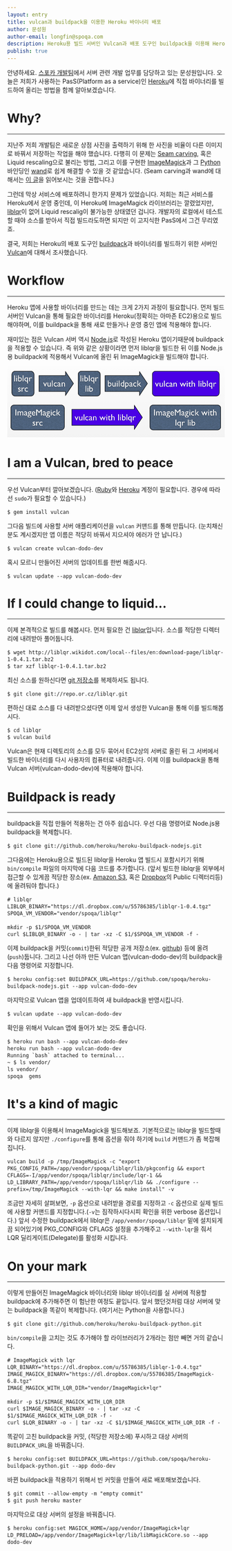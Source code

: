 ```yaml
---
layout: entry
title: vulcan과 buildpack을 이용한 Heroku 바이너리 배포
author: 문성원
author-email: longfin@spoqa.com
description: Heroku용 빌드 서버인 Vulcan과 배포 도구인 buildpack을 이용해 Heroku에 직접 설정한 바이너리를 빌드하여 적용하는 법을 알아봅니다.
publish: true
---
```


안녕하세요. [스포카 개발팀]에서 서버 관련 개발 업무를 담당하고 있는 문성원입니다. 오늘은 저희가 사용하는 PasS(Platform as a service)인 [Heroku]에 직접 바이너리를 빌드하여 올리는 방법을 함께 알아보겠습니다.

# Why?
---

지난주 저희 개발팀은 새로운 상점 사진을 출력하기 위해 한 사진을 비율이 다른 이미지로 바꿔서 저장하는 작업을 해야 했습니다. 다행히 이 문제는 [Seam carving], 혹은  Liquid rescaling으로 불리는 방법, 그리고 이를 구현한 [ImageMagick]과 그 [Python] 바인딩인 [wand]로 쉽게 해결할 수 있을 것 같았습니다. (Seam carving과 wand에 대해서는 [이 글](http://blog.dahlia.kr/post/34088303362)을 읽어보시는 것을 권합니다.)

그런데 막상 서비스에 배포하려니 한가지 문제가 있었습니다. 저희는 최근 서비스를 Heroku에서 운영 중인데, 이 Heroku에 ImageMagick 라이브러리는 깔렸었지만, [liblqr]이 없어 Liquid rescalig이 불가능한 상태였던 겁니다. 개발자의 로컬에서 테스트할 때야 소스를 받아서 직접 빌드라도하면 되지만 이 고지식한 PasS에서 그건 무리였죠.

결국, 저희는 Heroku의 배포 도구인 [buildpack]과 바이너리를 빌드하기 위한 서버인 [Vulcan]에 대해서 조사했습니다.

# Workflow
---
Heroku 앱에 사용할 바이너리를 만드는 데는 크게 2가지 과정이 필요합니다. 먼저 빌드 서버인 Vulcan을 통해 필요한 바이너리를 Heroku(정확히는 아마존 EC2)용으로 빌드해야하며, 이를 buildpack을 통해 새로 만들거나 운영 중인 앱에 적용해야 합니다. 

재미있는 점은 Vulcan 서버 역시 [Node.js]로 작성된 Heroku 앱이기때문에 buildpack을 적용할 수 있습니다. 즉 위와 같은 상황이라면 먼저 liblqr을 빌드한 뒤 이를 Node.js 용 buildpack에 적용해서 Vulcan에 올린 뒤 ImageMagick을 빌드해야 합니다. 

![workflow](/images/2012-11-05/workflow.png) 

# I am a Vulcan, bred to peace
---
우선 Vulcan부터 깔아보겠습니다. ([Ruby]와 [Heroku] 계정이 필요합니다. 경우에 따라선 `sudo`가 필요할 수 있습니다.)

    $ gem install vulcan

그다음 빌드에 사용할 서버 애플리케이션을 `vulcan` 커맨드를 통해 만듭니다. (눈치채신 분도 계시겠지만 앱 이름은 적당히 바꿔서 지으셔야 에러가 안 납니다.)

    $ vulcan create vulcan-dodo-dev

혹시 모르니 만들어진 서버의 업데이트를 한번 해줍시다.

    $ vulcan update --app vulcan-dodo-dev

# If I could change to liquid...
---

이제 본격적으로 빌드를 해봅시다. 먼저 필요한 건 [liblqr]입니다. 소스를 적당한 디렉터리에 내려받아 풀어둡니다. 

    $ wget http://liblqr.wikidot.com/local--files/en:download-page/liblqr-1-0.4.1.tar.bz2
    $ tar xzf liblqr-1-0.4.1.tar.bz2

최신 소스를 원하신다면 [git 저장소](http://repo.or.cz/w/liblqr.git)를 복제하셔도 됩니다.

    $ git clone git://repo.or.cz/liblqr.git

편하신 대로 소스를 다 내려받으셨다면 이제 앞서 생성한 Vulcan을 통해 이를 빌드해봅시다. 

    $ cd liblqr
    $ vulcan build

Vulcan은 현재 디렉토리의 소스를 모두 묶어서 EC2상의 서버로 올린 뒤 그 서버에서 빌드한 바이너리를 다시 사용자의 컴퓨터로 내려줍니다. 이제 이를 buildpack을 통해 Vulcan 서버(vulcan-dodo-dev)에 적용해야 합니다.

# Buildpack is ready
---

buildpack을 직접 만들어 적용하는 건 아주 쉽습니다. 우선 다음 명령어로 Node.js용 buildpack을 복제합니다.

    $ git clone git://github.com/heroku/heroku-buildpack-nodejs.git

그다음에는 Heroku용으로 빌드된 liblqr을 Heroku 앱 빌드시 포함시키기 위해 `bin/compile` 파일의 마지막에 다음 코드를 추가합니다. (앞서 빌드한 liblqr을 외부에서 접근할 수 있게끔 적당한 장소(ex. [Amazon S3], 혹은 [Dropbox]의 Public 디렉터리등)에 올려둬야 합니다.)

    # liblqr                                                                                  
    LIBLQR_BINARY="https://dl.dropbox.com/u/55786385/liblqr-1-0.4.tgz"                        
    SPOQA_VM_VENDOR="vendor/spoqa/liblqr"                                                     
                                                                                          
    mkdir -p $1/SPOQA_VM_VENDOR                                                            
    curl $LIBLQR_BINARY -o - | tar -xz -C $1/$SPOQA_VM_VENDOR -f -

이제 buildpack을 커밋(`commit`)한뒤 적당한 공개 저장소(ex. [github]) 등에 올려(`push`)둡니다. 그리고 나선 아까 만든 Vulcan 앱(vulcan-dodo-dev)의 buildpack을 다음 명령어로 지정합니다.

    $ heroku config:set BUILDPACK_URL=https://github.com/spoqa/heroku-buildpack-nodejs.git --app vulcan-dodo-dev

마지막으로 Vulcan 앱을 업데이트하여 새 buildpack을 반영시킵니다.

    $ vulcan update --app vulcan-dodo-dev

확인을 위해서 Vulcan 앱에 들어가 보는 것도 좋습니다.

    $ heroku run bash --app vulcan-dodo-dev
    heroku run bash --app vulcan-dodo-dev
    Running `bash` attached to terminal... 
    ~ $ ls vendor/
    ls vendor/
    spoqa  gems

# It's a kind of magic
---

이제 liblqr을 이용해서 ImageMagick을 빌드해보죠. 기본적으로는 liblqr을 빌드할때와 다르지 않지만 `./configure`를 통해 옵션을 줘야 하기에 `build` 커맨드가 좀 복잡해집니다.

    vulcan build -p /tmp/ImageMagick -c "export PKG_CONFIG_PATH=/app/vendor/spoqa/liblqr/lib/pkgconfig && export CFLAGS=-I/app/vendor/spoqa/liblqr/include/lqr-1 && LD_LIBRARY_PATH=/app/vendor/spoqa/liblqr/lib && ./configure --prefix=/tmp/ImageMagick --with-lqr && make install" -v

조금만 자세히 살펴보면, `-p` 옵션으로 내려받을 경로를 지정하고 `-c` 옵션으로 실제 빌드에 사용할 커맨드를 지정합니다.(`-v`는 짐작하시다시피 확인을 위한 verbose 옵션입니다.) 앞서 수정한 buildpack에서 liblqr은 `/app/vendor/spoqa/liblqr` 밑에 설치되게끔 되어있기에 PKG_CONFIG와 CFLAGS 설정을 추가해주고 `--with-lqr`을 줘서 LQR 딜리게이트(Delegate)를 활성화 시킵니다.


# On your mark
---

이렇게 만들어진 ImageMagick 바이너리와 liblqr 바이너리를 실 서버에 적용할 buildpack에 추가해주면 이 험난한 여정도 끝입니다. 앞서 했던것처럼 대상 서버에 맞는 buildpack을 똑같이 복제합니다. (여기서는 Python을 사용합니다.)

    $ git clone git://github.com/heroku/heroku-buildpack-python.git

`bin/compile`을 고치는 것도 추가해야 할 라이브러리가 2개라는 점만 빼면 거의 같습니다.

    # ImageMagick with lqr                                                                                                                                                               
    LQR_BINARY="https://dl.dropbox.com/u/55786385/liblqr-1-0.4.tgz"
    IMAGE_MAGICK_BINARY="https://dl.dropbox.com/u/55786385/ImageMagick-6.8.tgz"
    IMAGE_MAGICK_WITH_LQR_DIR="vendor/ImageMagick+lqr"
    
    mkdir -p $1/$IMAGE_MAGICK_WITH_LQR_DIR
    curl $IMAGE_MAGICK_BINARY -o - | tar -xz -C $1/$IMAGE_MAGICK_WITH_LQR_DIR -f -
    curl $LQR_BINARY -o - | tar -xz -C $1/$IMAGE_MAGICK_WITH_LQR_DIR -f -

똑같이 고친 buildpack을 커밋, (적당한 저장소에) 푸시하고 대상 서버의 `BUILDPACK_URL`을 바꿔줍니다.

    $ heroku config:set BUILDPACK_URL=https://github.com/spoqa/heroku-buildpack-python.git --app dodo-dev

바뀐 buildpack을 적용하기 위해서 빈 커밋을 만들어 새로 배포해보겠습니다.

    $ git commit --allow-empty -m "empty commit"
    $ git push heroku master

마지막으로 대상 서버의 설정을 바꿔줍니다. 

    $ heroku config:set MAGICK_HOME=/app/vendor/ImageMagick+lqr LD_PRELOAD=/app/vendor/ImageMagick+lqr/lib/libMagickCore.so --app dodo-dev


  [스포카 개발팀]: http://spoqa.github.com
  [Heroku]: http://www.heroku.com
  [wand]: http://dahlia.kr/wand/
  [Seam carving]: http://en.wikipedia.org/wiki/Seam_carving
  [Ruby]: http://www.ruby-lang.org/
  [Vulcan]: https://github.com/heroku/vulcan
  [buildpack]: https://devcenter.heroku.com/articles/buildpacks
  [Python]: http://www.python.org/
  [ImageMagick]: http://www.imagemagick.org/script/index.php
  [liblqr]: http://liblqr.wikidot.com/
  [github]: https://github.com
  [Amazon S3]: http://aws.amazon.com/s3/
  [Dropbox]: http://www.dropbox.com
  [Node.js]: http://www.nodejs.org/
  
